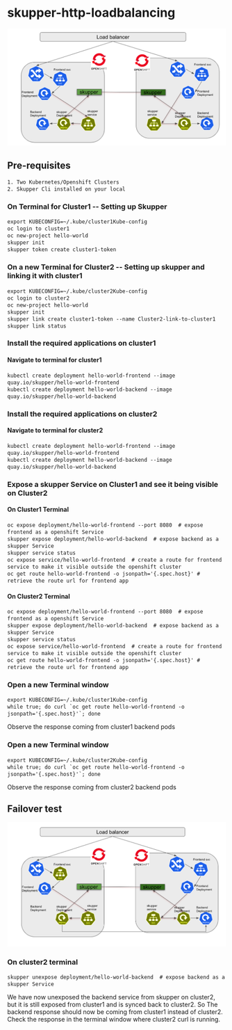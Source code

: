 # skupper-http-loadbalancing

![alt text](Skupperhttploadbalancing.png?raw=true)

## Pre-requisites

    1. Two Kubernetes/Openshift Clusters
    2. Skupper Cli installed on your local

### On Terminal for Cluster1 -- Setting up Skupper 

```
export KUBECONFIG=~/.kube/cluster1Kube-config
oc login to cluster1
oc new-project hello-world
skupper init
skupper token create cluster1-token
```

### On a new Terminal for Cluster2 -- Setting up skupper and linking it with cluster1

```
export KUBECONFIG=~/.kube/cluster2Kube-config
oc login to cluster2
oc new-project hello-world
skupper init
skupper link create cluster1-token --name Cluster2-link-to-cluster1
skupper link status
```

### Install the required applications on cluster1

#### Navigate to terminal for cluster1

```
kubectl create deployment hello-world-frontend --image quay.io/skupper/hello-world-frontend
kubectl create deployment hello-world-backend --image quay.io/skupper/hello-world-backend

```

### Install the required applications on cluster2

#### Navigate to terminal for cluster2

```
kubectl create deployment hello-world-frontend --image quay.io/skupper/hello-world-frontend
kubectl create deployment hello-world-backend --image quay.io/skupper/hello-world-backend

```

### Expose a skupper Service on Cluster1 and see it being visible on Cluster2

#### On Cluster1 Terminal
```
oc expose deployment/hello-world-frontend --port 8080  # expose frontend as a openshift Service 
skupper expose deployment/hello-world-backend  # expose backend as a skupper Service 
skupper service status
oc expose service/hello-world-frontend  # create a route for frontend service to make it visible outside the openshift cluster
oc get route hello-world-frontend -o jsonpath='{.spec.host}' # retrieve the route url for frontend app
```

#### On Cluster2 Terminal
```
oc expose deployment/hello-world-frontend --port 8080  # expose frontend as a openshift Service 
skupper expose deployment/hello-world-backend  # expose backend as a skupper Service 
skupper service status
oc expose service/hello-world-frontend  # create a route for frontend service to make it visible outside the openshift cluster
oc get route hello-world-frontend -o jsonpath='{.spec.host}' # retrieve the route url for frontend app
```

### Open a new Terminal window

```
export KUBECONFIG=~/.kube/cluster1Kube-config
while true; do curl `oc get route hello-world-frontend -o jsonpath='{.spec.host}'`; done
```
Observe the response coming from cluster1 backend pods

### Open a new Terminal window

```
export KUBECONFIG=~/.kube/cluster2Kube-config
while true; do curl `oc get route hello-world-frontend -o jsonpath='{.spec.host}'`; done
```
Observe the response coming from cluster2 backend pods

## Failover test

![alt text](Skupperfailover.png?raw=true)

### On cluster2 terminal

```
skupper unexpose deployment/hello-world-backend  # expose backend as a skupper Service
```
We have now unexposed the backend service from skupper on cluster2, but it is still exposed from cluster1 and is synced back to cluster2. So The backend response should now be coming from cluster1 instead of cluster2. Check the response in the terminal window where cluster2 curl is running.



